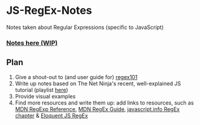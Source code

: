 # JS-RegEx-Notes
Notes taken about Regular Expressions (specific to JavaScript)

### [Notes here (WIP)](Regular%20Expressions%20(RegEx)%20Tutorial%20Notes.md)

## Plan
1. Give a shout-out to (and user guide for) [regex101](https://regex101.com) 
2. Write up notes based on The Net Ninja's recent, well-explained JS tutorial (playlist [here](https://www.youtube.com/playlist?list=PL4cUxeGkcC9g6m_6Sld9Q4jzqdqHd2HiD))
3. Provide visual examples
4. Find more resources and write them up: add links to resources, such as [MDN RegExp Reference](https://developer.mozilla.org/en-US/docs/Web/JavaScript/Reference/Global_Objects/RegExp), [MDN RegEx Guide](https://developer.mozilla.org/en-US/docs/Web/JavaScript/Guide/Regular_Expressions), [javascript.info RegEx chapter](https://javascript.info/regular-expressions) & [Eloquent JS RegEx](http://eloquentjavascript.net/09_regexp.html)
